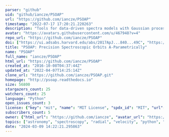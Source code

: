 ```yaml
---
parser: "github"
uid: "github/iancze/PSOAP"
url: "https://github.com/iancze/PSOAP"
timestamp: "2022-07-17 17:20:21.220263"
description: "Tools for data-driven spectra models with Gaussian processes. Pronounced soap."
avatar: "https://avatars.githubusercontent.com/u/467948?v=4"
repo_url: "https://github.com/iancze/PSOAP"
doi: ["https://ui.adsabs.harvard.edu/abs/2017ApJ...840...49C", "https://ui.adsabs.harvard.edu/abs/2017ascl.soft05013C/abstract"]
title: "PSOAP: Precision Spectroscopic Orbits A-Parametrically"
name: "PSOAP"
full_name: "iancze/PSOAP"
html_url: "https://github.com/iancze/PSOAP"
created_at: "2016-10-08T04:37:44Z"
updated_at: "2022-04-07T14:25:14Z"
clone_url: "https://github.com/iancze/PSOAP.git"
homepage: "http://psoap.readthedocs.io"
size: 56800
stargazers_count: 25
watchers_count: 25
language: "Python"
open_issues_count: 3
license: {"key": "mit", "name": "MIT License", "spdx_id": "MIT", "url": "https://api.github.com/licenses/mit", "node_id": "MDc6TGljZW5zZTEz"}
subscribers_count: 5
owner: {"html_url": "https://github.com/iancze", "avatar_url": "https://avatars.githubusercontent.com/u/467948?v=4", "login": "iancze", "type": "User"}
topics: ["astronomy", "spectroscopy", "radial", "velocity", "python", "gaussian-processes", "radial-velocities", "spectra", "exoplanet", "orbit"]
date: "2024-03-09 14:22:21.295863"
---
```

